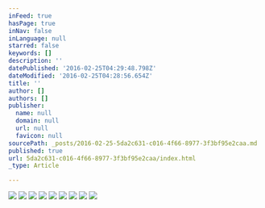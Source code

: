 ```yaml
---
inFeed: true
hasPage: true
inNav: false
inLanguage: null
starred: false
keywords: []
description: ''
datePublished: '2016-02-25T04:29:48.798Z'
dateModified: '2016-02-25T04:28:56.654Z'
title: ''
author: []
authors: []
publisher:
  name: null
  domain: null
  url: null
  favicon: null
sourcePath: _posts/2016-02-25-5da2c631-c016-4f66-8977-3f3bf95e2caa.md
published: true
url: 5da2c631-c016-4f66-8977-3f3bf95e2caa/index.html
_type: Article

---
```

![](https://the-grid-user-content.s3-us-west-2.amazonaws.com/4955e2eb-badf-4931-abb8-cc3d977bb16d.JPG)
![](https://the-grid-user-content.s3-us-west-2.amazonaws.com/657b2843-83fc-4770-850f-7207fe49f358.JPG)
![](https://the-grid-user-content.s3-us-west-2.amazonaws.com/0c6a212c-2947-4302-aa92-93dcafda8c56.JPG)
![](https://the-grid-user-content.s3-us-west-2.amazonaws.com/a270d15a-2c7f-4724-9449-3c4b18892540.JPG)
![](https://the-grid-user-content.s3-us-west-2.amazonaws.com/d0dc4282-b2ff-4180-b609-6b9f38fec397.JPG)
![](https://the-grid-user-content.s3-us-west-2.amazonaws.com/b86cf4fb-07e0-441f-9f5c-990c18f18bc8.JPG)
![](https://the-grid-user-content.s3-us-west-2.amazonaws.com/69b4fcab-d6e0-4fe8-85f4-354e1a98eb79.JPG)
![](https://the-grid-user-content.s3-us-west-2.amazonaws.com/d96ce795-8e98-4d94-825f-987d5b272289.JPG)
![](https://the-grid-user-content.s3-us-west-2.amazonaws.com/ff24ac9d-279b-49f5-9162-bef11616db98.JPG)